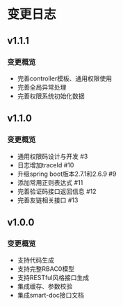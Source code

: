 # 变更日志

## v1.1.1

### 变更概览
- 完善controller模板、通用权限使用
- 完善全局异常处理
- 完善权限系统初始化数据

## v1.1.0

### 变更概览
- 通用权限码设计与开发 #3
- 日志增加traceId #10
- 升级spring boot版本2.7.1和2.6.9 #9 
- 添加常用正则表达式 #11
- 完善验证码接口返回信息 #12
- 完善友链相关接口 #13

## v1.0.0

### 变更概览
- 支持代码生成
- 支持完整RBAC0模型
- 支持RESTful风格接口生成
- 集成缓存、参数校验
- 集成smart-doc接口文档
